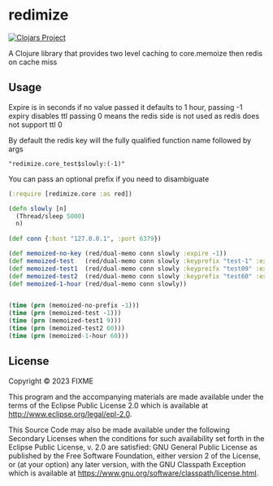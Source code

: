 # redimize

[![Clojars Project](https://img.shields.io/clojars/v/org.clojars.bigsy/redimize.svg)](https://clojars.org/org.clojars.bigsy/redimize)

A Clojure library that provides two level caching to core.memoize then redis on cache miss

## Usage
Expire is in seconds if no value passed it defaults to 1 hour, passing -1 expiry disables ttl passing 0 means the redis side is not used as redis does not support ttl 0

By default the redis key will the fully qualified function name followed by args

`"redimize.core_test$slowly:(-1)"`

You can pass an optional prefix if you need to disambiguate

``` clojure
(:require [redimize.core :as red])

(defn slowly [n]
  (Thread/sleep 5000)
  n)
  
(def conn {:host "127.0.0.1", :port 6379})

(def memoized-no-key (red/dual-memo conn slowly :expire -1))
(def memoized-test   (red/dual-memo conn slowly :keyprefix "test-1" :expire -1))
(def memoized-test1  (red/dual-memo conn slowly :keypreifx "test09" :expire 9))
(def memoized-test2  (red/dual-memo conn slowly :keyprefix "test60" :expire 60))
(def memoized-1-hour (red/dual-memo conn slowly))


(time (prn (memoized-no-prefix -1)))
(time (prn (memoized-test -1)))
(time (prn (memoized-test1 9)))
(time (prn (memoized-test2 60)))
(time (prn (memoized-1-hour 60)))
```

## License

Copyright © 2023 FIXME

This program and the accompanying materials are made available under the
terms of the Eclipse Public License 2.0 which is available at
http://www.eclipse.org/legal/epl-2.0.

This Source Code may also be made available under the following Secondary
Licenses when the conditions for such availability set forth in the Eclipse
Public License, v. 2.0 are satisfied: GNU General Public License as published by
the Free Software Foundation, either version 2 of the License, or (at your
option) any later version, with the GNU Classpath Exception which is available
at https://www.gnu.org/software/classpath/license.html.
